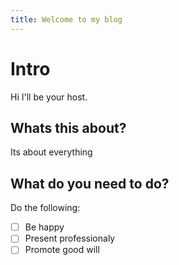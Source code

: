 ```yaml
---
title: Welcome to my blog
---
```

# Intro
Hi I'll be your host.

## Whats this about?
Its about everything

## What do you need to do?
Do the following:
- [ ] Be happy
- [ ] Present professionaly
- [ ] Promote good will
